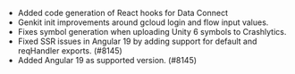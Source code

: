 - Added code generation of React hooks for Data Connect
- Genkit init improvements around gcloud login and flow input values.
- Fixes symbol generation when uploading Unity 6 symbols to Crashlytics.
- Fixed SSR issues in Angular 19 by adding support for default and reqHandler exports. (#8145)
- Added Angular 19 as supported version. (#8145)
